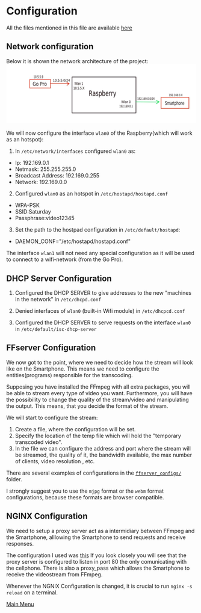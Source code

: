 # Configuration

All the files mentioned in this file are available [here](../Rpi_configs/)


## Network configuration
Below it is shown the network architecture of the project:
![Network](../images/Network.jpeg)

We will now configure the interface `wlan0` of the Raspberry(which will work as an hotspot):

1. In `/etc/network/interfaces` configured `wlan0` as:  
- Ip: 192.169.0.1 
- Netmask: 255.255.255.0
- Broadcast Address: 192.169.0.255
- Network: 192.169.0.0


2. Configured `wlan0` as an hotspot in `/etc/hostapd/hostapd.conf`

* WPA-PSK
* SSID:Saturday
* Passphrase:video12345

3. Set the path to the hostpad configuration in `/etc/default/hostapd`: 
 - DAEMON_CONF="/etc/hostapd/hostapd.conf"

The interface `wlan1` will not need any special configuration as it will be used to connect to a wifi-network (from the Go 
Pro).

## DHCP Server Configuration

1. Configured the DHCP SERVER to give addresses to the new "machines in the network" in `/etc/dhcpd.conf`

2. Denied interfaces of `wlan0` (built-in Wifi module) in `/etc/dhcpcd.conf`

3. Configured the DHCP SERVER to serve requests on the interface `wlan0` in `/etc/default/isc-dhcp-server`



## FFserver Configuration

We now got to the point, where we need to decide how the stream will look like on the Smartphone. This means we need to 
configure the entities(programs) responsible for the transcoding.

Supposing you have  installed the FFmpeg with all extra packages, you will be able to stream every type of video you want.
Furthermore, you will have the possibility to change the quality of the stream/video and manipulating the output. This means,
that you decide the format of the stream.

We will start to configure the stream:

1. Create a file, where the configuration will be set.
2. Specify the location of the temp file which will hold the "temporary transcoded video".
3. In the file we can configure the address and port where the stream will be streamed, the quality of it, the bandwidth 
available, the max number of clients, video resolution , etc.

There are several examples of configurations in the [`ffserver_configs/`](./ffserver_configs) folder.

I strongly suggest you to use the `mjpg` format or the `webm` format configurations, because these formats are browser 
compatible.


## NGINX Configuration


We need to setup a proxy server act as a intermidiary between FFmpeg and the Smartphone, alllowing the Smartphone to send 
requests and receive responses.

The configuration I used was [this](../Rpi_configs/nginx.conf)
If you look closely you will see that the proxy server is configured to listen in port 80 the only comunicating with the 
cellphone.
There is also a proxy_pass which allows the Smartphone to receive the videostream from FFmpeg.


Whenever the NGNIX Configuration is changed, it is crucial to run `nginx -s reload` on a terminal.


[Main Menu](../README.md)
